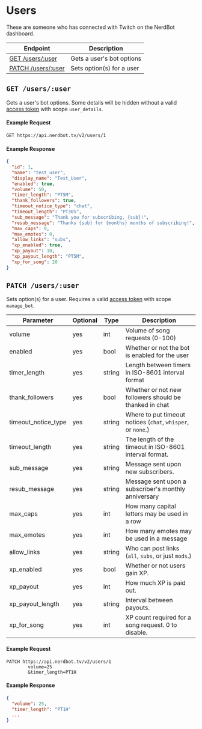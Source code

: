 # Users

These are someone who has connected with Twitch on the NerdBot dashboard.

|Endpoint|Description|
|---|---|
|[GET /users/:user](#get-usersuser)|Gets a user's bot options|
|[PATCH /users/:user](#patch-usersuser)|Sets option(s) for a user|

## `GET /users/:user`
Gets a user's bot options. Some details will be hidden without a valid [access token](../authentication.md) with scope `user_details`.

#### Example Request
    GET https://api.nerdbot.tv/v2/users/1
#### Example Response
```JSON
{
  "id": 1,
  "name": "test_user",
  "display_name": "Test_User",
  "enabled": true,
  "volume": 50,
  "timer_length": "PT5M",
  "thank_followers": true,
  "timeout_notice_type": "chat",
  "timeout_length": "PT30S",
  "sub_message": "Thank you for subscribing, {sub}!",
  "resub_message": "Thanks {sub} for {months} months of subscribing!",
  "max_caps": 0,
  "max_emotes": 0,
  "allow_links": "subs",
  "xp_enabled": true,
  "xp_payout": 10,
  "xp_payout_length": "PT5M",
  "xp_for_song": 20
}
```
## `PATCH /users/:user`
Sets option(s) for a user. Requires a valid [access token](../authentication.md) with scope `manage_bot`.

|Parameter|Optional|Type|Description|
---|---|---|---
volume|yes|int|Volume of song requests (0-100)
enabled|yes|bool|Whether or not the bot is enabled for the user
timer_length|yes|string|Length between timers in ISO-8601 interval format
thank_followers|yes|bool|Whether or not new followers should be thanked in chat
timeout_notice_type|yes|string|Where to put timeout notices (`chat`, `whisper`, or `none`.)
timeout_length|yes|string|The length of the timeout in ISO-8601 interval format.
sub_message|yes|string|Message sent upon new subscribers.
resub_message|yes|string|Message sent upon a subscriber's monthly anniversary
max_caps|yes|int|How many capital letters may be used in a row
max_emotes|yes|int|How many emotes may be used in a message
allow_links|yes|string|Who can post links (`all`, `subs`, or just `mods`.)
xp_enabled|yes|bool|Whether or not users gain XP.
xp_payout|yes|int|How much XP is paid out.
xp_payout_length|yes|string|Interval between payouts.
xp_for_song|yes|int|XP count required for a song request. 0 to disable.

#### Example Request
    PATCH https://api.nerdbot.tv/v2/users/1
            volume=25
            &timer_length=PT1H
#### Example Response
```JSON
{
  "volume": 25,
  "timer_length": "PT1H"
  ...
}
```
